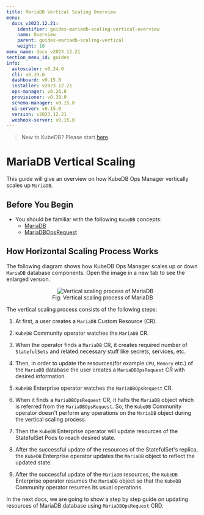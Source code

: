 ```yaml
---
title: MariaDB Vertical Scaling Overview
menu:
  docs_v2023.12.21:
    identifier: guides-mariadb-scaling-vertical-overview
    name: Overview
    parent: guides-mariadb-scaling-vertical
    weight: 10
menu_name: docs_v2023.12.21
section_menu_id: guides
info:
  autoscaler: v0.24.0
  cli: v0.39.0
  dashboard: v0.15.0
  installer: v2023.12.21
  ops-manager: v0.26.0
  provisioner: v0.39.0
  schema-manager: v0.15.0
  ui-server: v0.15.0
  version: v2023.12.21
  webhook-server: v0.15.0
---
```


> New to KubeDB? Please start [here](/docs/v2023.12.21/README).

# MariaDB Vertical Scaling

This guide will give an overview on how KubeDB Ops Manager vertically scales up `MariaDB`.

## Before You Begin

- You should be familiar with the following `KubeDB` concepts:
  - [MariaDB](/docs/v2023.12.21/guides/mariadb/concepts/mariadb/)
  - [MariaDBOpsRequest](/docs/v2023.12.21/guides/mariadb/concepts/opsrequest/)

## How Horizontal Scaling Process Works

The following diagram shows how KubeDB Ops Manager scales up or down `MariaDB` database components. Open the image in a new tab to see the enlarged version.

<figure align="center">
  <img alt="Vertical scaling process of MariaDB" src="/docs/v2023.12.21/guides/mariadb/scaling/vertical-scaling/overview/images/vertical-scaling.jpg">
<figcaption align="center">Fig: Vertical scaling process of MariaDB</figcaption>
</figure>

The vertical scaling process consists of the following steps:

1. At first, a user creates a `MariaDB` Custom Resource (CR).

2. `KubeDB` Community operator watches the `MariaDB` CR.

3. When the operator finds a `MariaDB` CR, it creates required number of `StatefulSets` and related necessary stuff like secrets, services, etc.

4. Then, in order to update the resources(for example `CPU`, `Memory` etc.) of the `MariaDB` database the user creates a `MariaDBOpsRequest` CR with desired information.

5. `KubeDB` Enterprise operator watches the `MariaDBOpsRequest` CR.

6. When it finds a `MariaDBOpsRequest` CR, it halts the `MariaDB` object which is referred from the `MariaDBOpsRequest`. So, the `KubeDB` Community operator doesn't perform any operations on the `MariaDB` object during the vertical scaling process.  

7. Then the `KubeDB` Enterprise operator will update resources of the StatefulSet Pods to reach desired state.

8. After the successful update of the resources of the StatefulSet's replica, the `KubeDB` Enterprise operator updates the `MariaDB` object to reflect the updated state.

9. After the successful update  of the `MariaDB` resources, the `KubeDB` Enterprise operator resumes the `MariaDB` object so that the `KubeDB` Community operator resumes its usual operations.

In the next docs, we are going to show a step by step guide on updating resources of MariaDB database using `MariaDBOpsRequest` CRD.